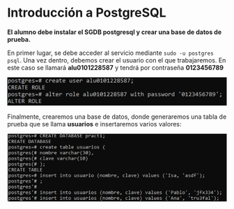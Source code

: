 # Introducción a PostgreSQL

**El alumno debe instalar el SGDB postgresql y crear una base de datos de prueba.**

En primer lugar, se debe acceder al servicio mediante `sudo -u postgres psql`. Una vez dentro, debemos crear el usuario con el que trabajaremos. En este caso se llamará **alu0101228587** y tendrá por contraseña **0123456789**

![Crear usuario](img/img1.png)

Finalmente, crearemos una base de datos, donde generaremos una tabla de prueba que se llama **usuarios** e insertaremos varios valores:

![Base de datos](img/img2.png)
